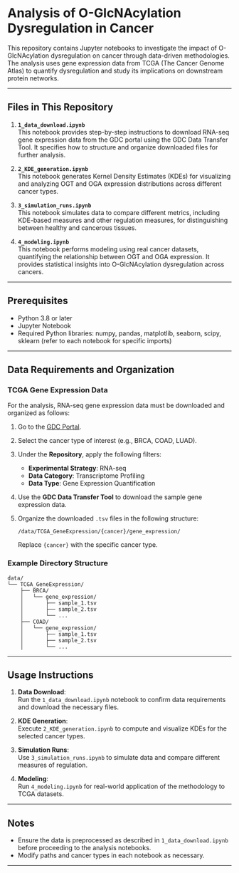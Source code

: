 # Analysis of O-GlcNAcylation Dysregulation in Cancer

This repository contains Jupyter notebooks to investigate the impact of O-GlcNAcylation dysregulation on cancer through data-driven methodologies. The analysis uses gene expression data from TCGA (The Cancer Genome Atlas) to quantify dysregulation and study its implications on downstream protein networks.

---

## Files in This Repository

1. **`1_data_download.ipynb`**  
   This notebook provides step-by-step instructions to download RNA-seq gene expression data from the GDC portal using the GDC Data Transfer Tool. It specifies how to structure and organize downloaded files for further analysis.

2. **`2_KDE_generation.ipynb`**  
   This notebook generates Kernel Density Estimates (KDEs) for visualizing and analyzing OGT and OGA expression distributions across different cancer types.

3. **`3_simulation_runs.ipynb`**  
   This notebook simulates data to compare different metrics, including KDE-based measures and other regulation measures, for distinguishing between healthy and cancerous tissues.

4. **`4_modeling.ipynb`**  
   This notebook performs modeling using real cancer datasets, quantifying the relationship between OGT and OGA expression. It provides statistical insights into O-GlcNAcylation dysregulation across cancers.

---

## Prerequisites

- Python 3.8 or later
- Jupyter Notebook
- Required Python libraries: numpy, pandas, matplotlib, seaborn, scipy, sklearn (refer to each notebook for specific imports)

---

## Data Requirements and Organization

### TCGA Gene Expression Data
For the analysis, RNA-seq gene expression data must be downloaded and organized as follows:

1. Go to the [GDC Portal](https://portal.gdc.cancer.gov/).
2. Select the cancer type of interest (e.g., BRCA, COAD, LUAD).
3. Under the **Repository**, apply the following filters:
   - **Experimental Strategy**: RNA-seq
   - **Data Category**: Transcriptome Profiling
   - **Data Type**: Gene Expression Quantification
4. Use the **GDC Data Transfer Tool** to download the sample gene expression data.
5. Organize the downloaded `.tsv` files in the following structure:

   ```
   /data/TCGA_GeneExpression/{cancer}/gene_expression/
   ```
   Replace `{cancer}` with the specific cancer type.

### Example Directory Structure

```
data/
└── TCGA_GeneExpression/
    ├── BRCA/
    │   └── gene_expression/
    │       ├── sample_1.tsv
    │       ├── sample_2.tsv
    │       └── ...
    ├── COAD/
    │   └── gene_expression/
    │       ├── sample_1.tsv
    │       ├── sample_2.tsv
    │       └── ...
```

---

## Usage Instructions

1. **Data Download**:  
   Run the `1_data_download.ipynb` notebook to confirm data requirements and download the necessary files.

2. **KDE Generation**:  
   Execute `2_KDE_generation.ipynb` to compute and visualize KDEs for the selected cancer types.

3. **Simulation Runs**:  
   Use `3_simulation_runs.ipynb` to simulate data and compare different measures of regulation.

4. **Modeling**:  
   Run `4_modeling.ipynb` for real-world application of the methodology to TCGA datasets.

---

## Notes

- Ensure the data is preprocessed as described in `1_data_download.ipynb` before proceeding to the analysis notebooks.
- Modify paths and cancer types in each notebook as necessary.

---
